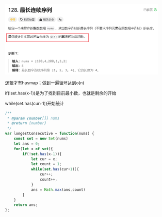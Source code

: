 ![image-20250217113439042](./img/image-20250217113439042.png)

逻辑才有hasmap；做到一遍循环达到o(n)

if(!set.has(x-1))是为了找到目前最小数，也就是剩余的开始

while(set.has(cur+1))开始统计

```javascript
/**
 * @param {number[]} nums
 * @return {number}
 */
var longestConsecutive = function(nums) {
    const set = new Set(nums)
    let ans = 0;
    for(let x of set){
        if(!set.has(x-1)){
            let cur = x;
            let count = 1;
            while(set.has(cur+1)){
                cur++;
                count++;
            }
            ans = Math.max(ans,count)
        }
    }
    return ans;
};
```

